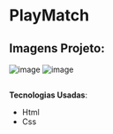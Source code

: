 # PlayMatch





## Imagens Projeto:
![image](https://user-images.githubusercontent.com/79475211/224512623-7a9e6082-d580-4cb0-9466-d2f6c2d9a03a.png)
![image](https://user-images.githubusercontent.com/79475211/224512630-1c3e516b-01f4-4fde-b48d-0733a60765a8.png)

##

**Tecnologias Usadas**:
- Html
- Css

